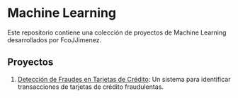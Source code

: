 # Machine Learning

Este repositorio contiene una colección de proyectos de Machine Learning desarrollados por FcoJJimenez.

## Proyectos

1. [Detección de Fraudes en Tarjetas de Crédito](./deteccion-fraudes-tarjetas/README.md): Un sistema para identificar transacciones de tarjetas de crédito fraudulentas.
